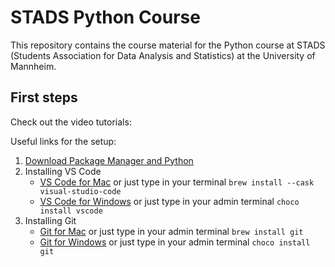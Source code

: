 # STADS Python Course

This repository contains the course material for the Python course at STADS (Students Association for Data Analysis and Statistics) at the University of Mannheim.

## First steps

Check out the video tutorials:

Useful links for the setup:

1. [Download Package Manager and Python](https://docs.python-guide.org/starting/installation/ "Properly installing Python Guide")
2. Installing VS Code
    * [VS Code for Mac](https://formulae.brew.sh/cask/visual-studio-code "Installing VS Code for Mac") or just type in your terminal `brew install --cask visual-studio-code`
    * [VS Code for Windows](https://community.chocolatey.org/packages/vscode "Installing VS Code for Windows") or just type in your admin terminal `choco install vscode`
3. Installing Git
    * [Git for Mac](https://formulae.brew.sh/formula/git "Installing Git for Mac") or just type in your admin terminal `brew install git`
    * [Git for Windows](https://community.chocolatey.org/packages/git "Installing Git for Windows") or just type in your admin terminal `choco install git`

